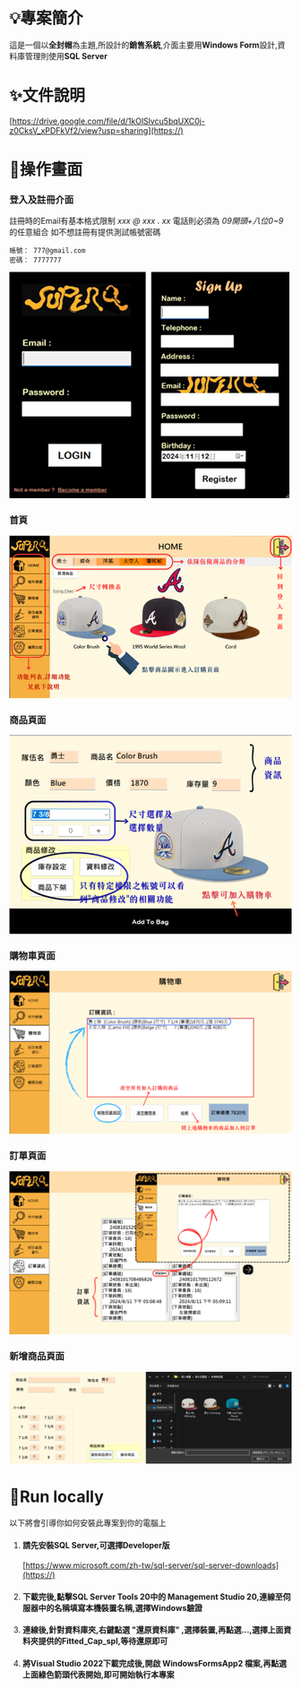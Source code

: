 # 💡專案簡介
這是一個以**全封帽**為主題,所設計的**銷售系統**,介面主要用**Windows Form**設計,資料庫管理則使用**SQL Server**

# ✨文件說明
[https://drive.google.com/file/d/1kOlSlvcu5bqUXC0j-z0CksV_xPDFkVf2/view?usp=sharing](https://)

# 👀操作畫面
### 登入及註冊介面
註冊時的Email有基本格式限制 *xxx @ xxx . xx* 電話則必須為 *09開頭+八位0~9* 的任意組合
如不想註冊有提供測試帳號密碼
```
帳號： 777@gmail.com
密碼： 7777777
```
![Cap融合](image/Cap融合.png)

### 首頁
![首頁說明](image/首頁說明.png)

### 商品頁面
![商品頁面](image/商品頁面.png)

### 購物車頁面
![購物車](image/購物車.png)

### 訂單頁面
![訂單資訊](image/訂單資訊.png)

### 新增商品頁面
![新增商品](image/新增商品.png)

# 🚀Run locally
以下將會引導你如何安裝此專案到你的電腦上
1. #### 請先安裝SQL Server,可選擇Developer版
   [https://www.microsoft.com/zh-tw/sql-server/sql-server-downloads](https://)

2. #### 下載完後,點擊SQL Server Tools 20中的 Management Studio 20,連線至伺服器中的名稱填寫本機裝置名稱,選擇Windows驗證
3. #### 連線後,針對資料庫夾,右鍵點選 "還原資料庫" ,選擇裝置,再點選...,選擇上面資料夾提供的Fitted_Cap_spl,等待還原即可
4. #### 將Visual Studio 2022下載完成後,開啟 WindowsFormsApp2 檔案,再點選上面綠色箭頭代表開始,即可開始執行本專案

